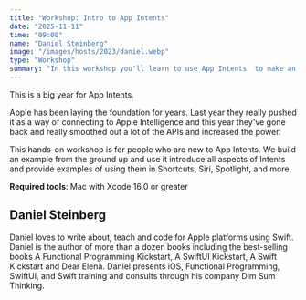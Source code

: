 ```yaml
---
title: "Workshop: Intro to App Intents"
date: "2025-11-11"
time: "09:00"
name: "Daniel Steinberg"
image: "/images/hosts/2023/daniel.webp"
type: "Workshop"
summary: "In this workshop you'll learn to use App Intents  to make an app more discoverable and a more flexible part of the user experience. App Intents is how your app connects to Spotlight, Shortcuts, Siri, Widgets, Controls, and Apple Intelligence."
---
```


This is a big year for App Intents. 

Apple has been laying the foundation for years. Last year they really pushed it as a way of connecting to Apple Intelligence and this year they've gone back and really smoothed out a lot of the APIs and increased the power. 

This hands-on workshop is for people who are new to App Intents. We build an example from the ground up and use it introduce all aspects of Intents and provide examples of using them in Shortcuts, Siri, Spotlight, and more.
 
**Required tools**: Mac with Xcode 16.0 or greater

## Daniel Steinberg

Daniel loves to write about, teach and code for Apple platforms using Swift. Daniel is the author of more than a dozen books including the best-selling books A Functional Programming Kickstart, A SwiftUI Kickstart, A Swift Kickstart and Dear Elena. Daniel presents iOS, Functional Programming, SwiftUI, and Swift training and consults through his company Dim Sum Thinking.
